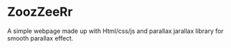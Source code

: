 # ZoozZeeRr
A simple webpage made up with Html/css/js and parallax jarallax library for smooth parallax effect.
